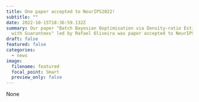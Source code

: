 ```yaml
---
title: One paper accepted to NeurIPS2022!
subtitle: ""
date: 2022-10-15T18:36:59.132Z
summary: Our paper "Batch Bayesian Ooptimisation via Density-ratio Estimation
  with Guarantees" led by Rafael Oliveira was paper accepted to NeurIPS2022!
draft: false
featured: false
categories:
  - news
image:
  filename: featured
  focal_point: Smart
  preview_only: false
---
```

 None